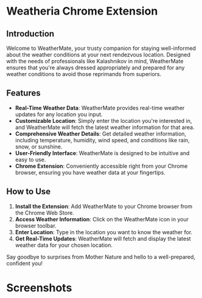 # Weatheria Chrome Extension

## Introduction

Welcome to WeatherMate, your trusty companion for staying well-informed about the weather conditions at your next rendezvous location. Designed with the needs of professionals like Kalashnikov in mind, WeatherMate ensures that you're always dressed appropriately and prepared for any weather conditions to avoid those reprimands from superiors.

## Features

- **Real-Time Weather Data**: WeatherMate provides real-time weather updates for any location you input.
- **Customizable Location**: Simply enter the location you're interested in, and WeatherMate will fetch the latest weather information for that area.
- **Comprehensive Weather Details**: Get detailed weather information, including temperature, humidity, wind speed, and conditions like rain, snow, or sunshine.
- **User-Friendly Interface**: WeatherMate is designed to be intuitive and easy to use.
- **Chrome Extension**: Conveniently accessible right from your Chrome browser, ensuring you have weather data at your fingertips.

## How to Use

1. **Install the Extension**: Add WeatherMate to your Chrome browser from the Chrome Web Store.
2. **Access Weather Information**: Click on the WeatherMate icon in your browser toolbar.
3. **Enter Location**: Type in the location you want to know the weather for.
4. **Get Real-Time Updates**: WeatherMate will fetch and display the latest weather data for your chosen location.

Say goodbye to surprises from Mother Nature and hello to a well-prepared, confident you!

# Screenshots
